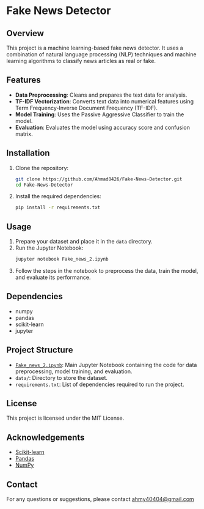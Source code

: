 # Fake News Detector

## Overview
This project is a machine learning-based fake news detector. It uses a combination of natural language processing (NLP) techniques and machine learning algorithms to classify news articles as real or fake.

## Features
- **Data Preprocessing**: Cleans and prepares the text data for analysis.
- **TF-IDF Vectorization**: Converts text data into numerical features using Term Frequency-Inverse Document Frequency (TF-IDF).
- **Model Training**: Uses the Passive Aggressive Classifier to train the model.
- **Evaluation**: Evaluates the model using accuracy score and confusion matrix.

## Installation
1. Clone the repository:
    ```sh
    git clone https://github.com/Ahmad8426/Fake-News-Detector.git
    cd Fake-News-Detector
    ```
2. Install the required dependencies:
    ```sh
    pip install -r requirements.txt
    ```

## Usage
1. Prepare your dataset and place it in the `data` directory.
2. Run the Jupyter Notebook:
    ```sh
    jupyter notebook Fake_news_2.ipynb
    ```
3. Follow the steps in the notebook to preprocess the data, train the model, and evaluate its performance.

## Dependencies
- numpy
- pandas
- scikit-learn
- jupyter

## Project Structure
- [`Fake_news_2.ipynb`](command:_github.copilot.openRelativePath?%5B%7B%22scheme%22%3A%22vscode-notebook-cell%22%2C%22authority%22%3A%22%22%2C%22path%22%3A%22%2Fc%3A%2FUsers%2FAHMAD%2FDownloads%2FFake_News_Detection_Machine_learning_project%2FFake_news_2.ipynb%22%2C%22query%22%3A%22%22%2C%22fragment%22%3A%22W0sZmlsZQ%3D%3D%22%7D%5D "c:\Users\AHMAD\Downloads\Fake_News_Detection_Machine_learning_project\Fake_news_2.ipynb"): Main Jupyter Notebook containing the code for data preprocessing, model training, and evaluation.
- `data/`: Directory to store the dataset.
- `requirements.txt`: List of dependencies required to run the project.

## License
This project is licensed under the MIT License.

## Acknowledgements
- [Scikit-learn](https://scikit-learn.org/)
- [Pandas](https://pandas.pydata.org/)
- [NumPy](https://numpy.org/)

## Contact
For any questions or suggestions, please contact ahmy40404@gmail.com
